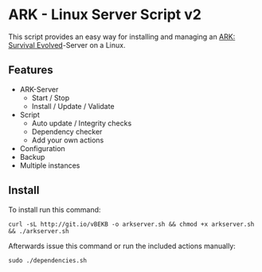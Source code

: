 # ARK - Linux Server Script v2
This script provides an easy way for installing and managing an [ARK: Survival Evolved](http://store.steampowered.com/app/346110/)-Server on a Linux.

## Features
* ARK-Server
  * Start / Stop
  * Install / Update / Validate
* Script
  * Auto update / Integrity checks
  * Dependency checker
  * Add your own actions
* Configuration
* Backup
* Multiple instances

## Install
To install run this command:
```
curl -sL http://git.io/vBEKB -o arkserver.sh && chmod +x arkserver.sh && ./arkserver.sh
```
Afterwards issue this command or run the included actions manually:
```
sudo ./dependencies.sh
```
